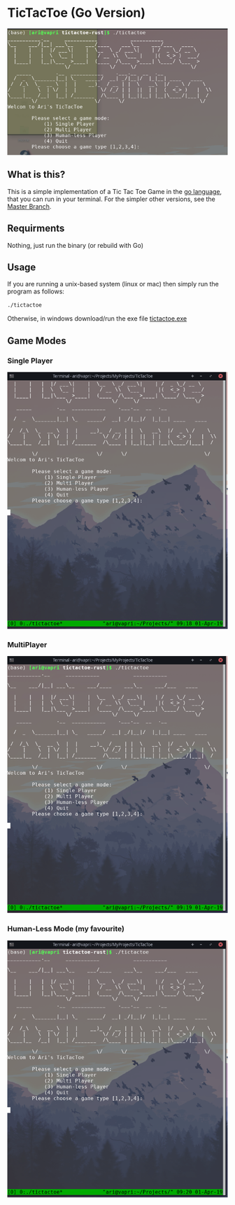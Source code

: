 # TicTacToe (Go Version)
<img src="readme/start_screen.png" width="569">

## What is this?
This is a simple implementation of a Tic Tac Toe Game in the [go language](https://golang.org/), that you can run in your terminal. For the simpler other versions, see the [Master Branch](https://github.com/asosnovsky/TicTacToe/tree/master#what-is-this).


## Requirments
Nothing, just run the binary (or rebuild with Go)

## Usage
If you are running a unix-based system (linux or mac) then simply run the program as follows:

```sh
./tictactoe
```

Otherwise, in windows download/run the exe file [tictactoe.exe](tictactoe.exe)

## Game Modes

### Single Player
<img src="readme/single-mode.gif" width="569">

### MultiPlayer
<img src="readme/multi-mode.gif" width="569">

### Human-Less Mode (my favourite)
<img src="readme/ai-mode.gif" width="569">
